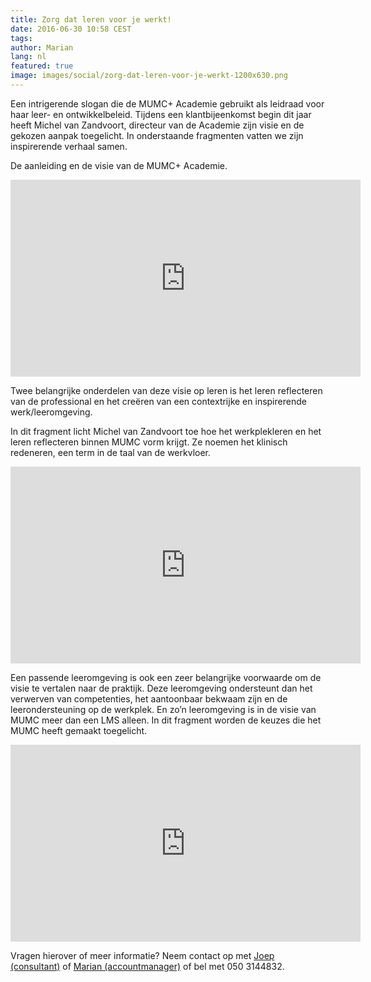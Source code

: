 ```yaml
---
title: Zorg dat leren voor je werkt!
date: 2016-06-30 10:58 CEST
tags:
author: Marian
lang: nl
featured: true
image: images/social/zorg-dat-leren-voor-je-werkt-1200x630.png
---
```


Een intrigerende slogan die de MUMC+ Academie gebruikt als leidraad voor haar leer- en ontwikkelbeleid. Tijdens een klantbijeenkomst begin dit jaar heeft Michel van Zandvoort, directeur van de Academie zijn visie en de gekozen aanpak toegelicht. In onderstaande fragmenten vatten we zijn inspirerende verhaal samen.

De aanleiding en de visie van de MUMC+ Academie.

<iframe width="560" height="315" src="https://www.youtube.com/embed/9ZdnJv5IKdE" frameborder="0" allowfullscreen></iframe>

Twee belangrijke onderdelen van deze visie op leren is het leren reflecteren van de professional en het creëren van een contextrijke en inspirerende werk/leeromgeving.

In dit fragment licht Michel van Zandvoort toe hoe het werkplekleren en het leren reflecteren  binnen MUMC vorm krijgt. Ze noemen het klinisch redeneren, een term in de taal van de werkvloer.

<iframe width="560" height="315" src="https://www.youtube.com/embed/Bfe9VqZseW8" frameborder="0" allowfullscreen></iframe>

Een passende leeromgeving is ook een zeer belangrijke voorwaarde om de visie te vertalen naar de praktijk. Deze leeromgeving ondersteunt dan het verwerven van competenties, het aantoonbaar bekwaam zijn en de leerondersteuning op de werkplek. En zo’n leeromgeving is in de visie van MUMC meer dan een LMS alleen. In dit fragment worden de keuzes die het MUMC heeft gemaakt toegelicht.

<iframe width="560" height="315" src="https://www.youtube.com/embed/Ujuq0V31fn0" frameborder="0" allowfullscreen></iframe>

Vragen hierover of meer informatie? Neem contact op met [Joep (consultant)](mailto:j.lenglet@defacto.nl) of [Marian (accountmanager)](mailto:m.joustra@defacto.nl) of bel met 050 3144832.
